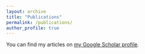```yaml
---
layout: archive
title: "Publications"
permalink: /publications/
author_profile: true
---
```


You can find my articles on [my Google Scholar profile](https://scholar.google.com/citations?hl=en&pli=1&user=gX0Ki9kAAAAJ).
